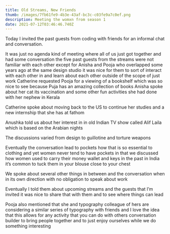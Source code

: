 ```yaml
---
title: Old Streams, New Friends
thumb: /images/7fb61fe9-4b3e-43af-bc3c-c03fe9a7c0ef.png
description: Meeting the womxn from season 1
date: 2021-07-12T03:46:46.740Z
---
```

Today I invited the past guests from coding with friends for an informal chat and conversation. 

It was just no agenda kind of meeting where all of us just got together and had some conversation the five past guests from the streams were not familiar with each other except for Anisha and Pooja who overlapped some years ago at the same design studio it was nice for them to sort of interact with each other in and learn about each other outside of the scope of just work Catherine requested Pooja for a viewing of a bookshelf which was so nice to see because Puja has an amazing collection of books Anisha spoke about her cat its vaccination and some other fun activities she had done with her nephew in Kerala

Catherine spoke about moving back to the US to continue her studies and a new internship that she has at fathom

Anushka told us about her interest in in old Indian TV show called Alif Laila which is based on the Arabian nights

The discussions varied from design to guillotine and torture weapons

Eventually the conversation lead to pockets how that is so essential to clothing and yet women never tend to have pockets in that we discussed how women used to carry their money wallet and keys in the past in India it’s common to tuck them in your blouse close to your chest

We spoke about several other things in between and the conversation when in its own direction with no obligation to speak about work

Eventually I told them about upcoming streams and the guests that I’m invited it was nice to share that with them and to see where things can lead

Pooja also mentioned that she and typography colleague of hers are considering a similar series of typography with friends and I love the idea that this allows for any activity that you can do with others conversation builder to bring people together and to just enjoy ourselves while we do something interesting